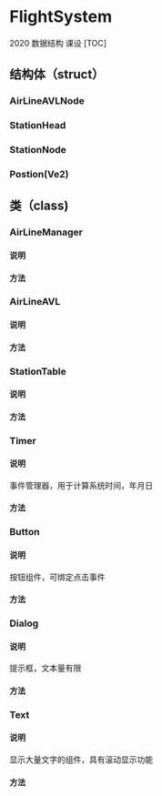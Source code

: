 # FlightSystem
 2020 数据结构 课设
[TOC]
## 结构体（struct）
### AirLineAVLNode
### StationHead
### StationNode
### Postion(Ve2)
## 类（class)
### AirLineManager
#### 说明
#### 方法
### AirLineAVL
#### 说明
#### 方法
### StationTable
#### 说明
#### 方法
### Timer
#### 说明
事件管理器，用于计算系统时间，年月日
#### 方法
### Button
#### 说明
按钮组件，可绑定点击事件
#### 方法
### Dialog
#### 说明
提示框，文本量有限
#### 方法
### Text
#### 说明
显示大量文字的组件，具有滚动显示功能
#### 方法
